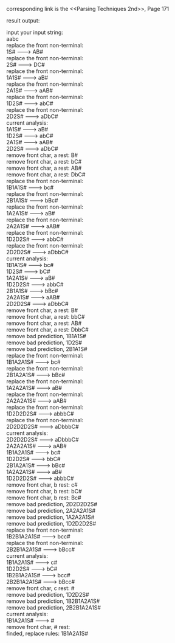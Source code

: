 corresponding link is the <<Parsing Techniques 2nd>>, Page 171  


result output:  

input your input string:  
aabc  
replace the front non-terminal:  
1S# ---> AB#  
replace the front non-terminal:  
2S# ---> DC#  
replace the front non-terminal:  
1A1S# ---> aB#  
replace the front non-terminal:  
2A1S# ---> aAB#  
replace the front non-terminal:  
1D2S# ---> abC#  
replace the front non-terminal:  
2D2S# ---> aDbC#  
current analysis:  
1A1S# ---> aB#  
1D2S# ---> abC#  
2A1S# ---> aAB#  
2D2S# ---> aDbC#  
remove front char, a rest: B#  
remove front char, a rest: bC#  
remove front char, a rest: AB#  
remove front char, a rest: DbC#  
replace the front non-terminal:  
1B1A1S# ---> bc#  
replace the front non-terminal:  
2B1A1S# ---> bBc#  
replace the front non-terminal:  
1A2A1S# ---> aB#  
replace the front non-terminal:  
2A2A1S# ---> aAB#  
replace the front non-terminal:  
1D2D2S# ---> abbC#  
replace the front non-terminal:  
2D2D2S# ---> aDbbC#  
current analysis:  
1B1A1S# ---> bc#  
1D2S# ---> bC#  
1A2A1S# ---> aB#  
1D2D2S# ---> abbC#  
2B1A1S# ---> bBc#  
2A2A1S# ---> aAB#  
2D2D2S# ---> aDbbC#  
remove front char, a rest: B#  
remove front char, a rest: bbC#  
remove front char, a rest: AB#  
remove front char, a rest: DbbC#  
remove bad prediction, 1B1A1S#  
remove bad prediction, 1D2S#  
remove bad prediction, 2B1A1S#  
replace the front non-terminal:  
1B1A2A1S# ---> bc#  
replace the front non-terminal:  
2B1A2A1S# ---> bBc#  
replace the front non-terminal:  
1A2A2A1S# ---> aB#  
replace the front non-terminal:  
2A2A2A1S# ---> aAB#  
replace the front non-terminal:  
1D2D2D2S# ---> abbbC#  
replace the front non-terminal:  
2D2D2D2S# ---> aDbbbC#  
current analysis:  
2D2D2D2S# ---> aDbbbC#  
2A2A2A1S# ---> aAB#  
1B1A2A1S# ---> bc#  
1D2D2S# ---> bbC#  
2B1A2A1S# ---> bBc#  
1A2A2A1S# ---> aB#  
1D2D2D2S# ---> abbbC#  
remove front char, b rest: c#  
remove front char, b rest: bC#  
remove front char, b rest: Bc#  
remove bad prediction, 2D2D2D2S#  
remove bad prediction, 2A2A2A1S#  
remove bad prediction, 1A2A2A1S#  
remove bad prediction, 1D2D2D2S#  
replace the front non-terminal:  
1B2B1A2A1S# ---> bcc#  
replace the front non-terminal:  
2B2B1A2A1S# ---> bBcc#  
current analysis:  
1B1A2A1S# ---> c#  
1D2D2S# ---> bC#  
1B2B1A2A1S# ---> bcc#  
2B2B1A2A1S# ---> bBcc#  
remove front char, c rest: #  
remove bad prediction, 1D2D2S#  
remove bad prediction, 1B2B1A2A1S#  
remove bad prediction, 2B2B1A2A1S#  
current analysis:  
1B1A2A1S# ---> #  
remove front char, # rest:  
finded, replace rules: 1B1A2A1S#  
